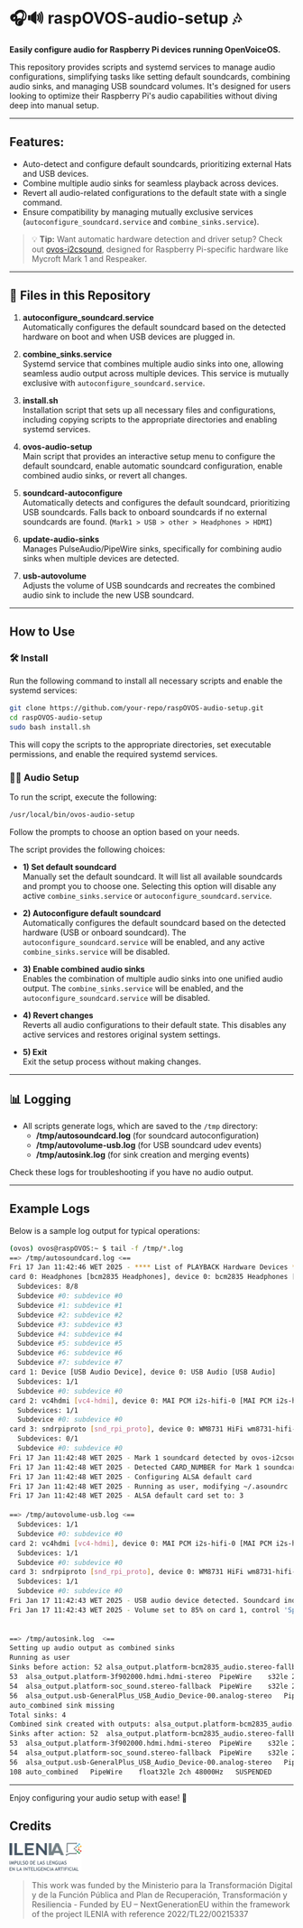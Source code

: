 # 🎧🔊 raspOVOS-audio-setup 🎶

**Easily configure audio for Raspberry Pi devices running OpenVoiceOS.**  

This repository provides scripts and systemd services to manage audio configurations, simplifying tasks like setting default soundcards, combining audio sinks, and managing USB soundcard volumes. It's designed for users looking to optimize their Raspberry Pi's audio capabilities without diving deep into manual setup.  

---

## Features:
- Auto-detect and configure default soundcards, prioritizing external Hats and USB devices.
- Combine multiple audio sinks for seamless playback across devices.
- Revert all audio-related configurations to the default state with a single command.
- Ensure compatibility by managing mutually exclusive services (`autoconfigure_soundcard.service` and `combine_sinks.service`).

> 💡 **Tip:** Want automatic hardware detection and driver setup? Check out [ovos-i2csound](https://github.com/OpenVoiceOS/ovos-i2csound), designed for Raspberry Pi-specific hardware like Mycroft Mark 1 and Respeaker.

---

## 📂 Files in this Repository

1. **autoconfigure_soundcard.service**  
   Automatically configures the default soundcard based on the detected hardware on boot and when USB devices are plugged in.  

2. **combine_sinks.service**  
   Systemd service that combines multiple audio sinks into one, allowing seamless audio output across multiple devices. This service is mutually exclusive with `autoconfigure_soundcard.service`. 

3. **install.sh**  
   Installation script that sets up all necessary files and configurations, including copying scripts to the appropriate directories and enabling systemd services. 

4. **ovos-audio-setup**  
   Main script that provides an interactive setup menu to configure the default soundcard, enable automatic soundcard configuration, enable combined audio sinks, or revert all changes.

5. **soundcard-autoconfigure**  
   Automatically detects and configures the default soundcard, prioritizing USB soundcards. Falls back to onboard soundcards if no external soundcards are found. (`Mark1 > USB > other > Headphones > HDMI`)

6. **update-audio-sinks**  
   Manages PulseAudio/PipeWire sinks, specifically for combining audio sinks when multiple devices are detected. 

7. **usb-autovolume**  
   Adjusts the volume of USB soundcards and recreates the combined audio sink to include the new USB soundcard.

---

## How to Use

### 🛠️ Install

Run the following command to install all necessary scripts and enable the systemd services:

```bash
git clone https://github.com/your-repo/raspOVOS-audio-setup.git
cd raspOVOS-audio-setup
sudo bash install.sh
```

This will copy the scripts to the appropriate directories, set executable permissions, and enable the required systemd services. 

### 🔧🎵 Audio Setup

To run the script, execute the following:

```bash
/usr/local/bin/ovos-audio-setup
```

Follow the prompts to choose an option based on your needs.  

The script provides the following choices:

- **1) Set default soundcard**  
   Manually set the default soundcard. It will list all available soundcards and prompt you to choose one. Selecting this option will disable any active `combine_sinks.service` or `autoconfigure_soundcard.service`.  

- **2) Autoconfigure default soundcard**  
   Automatically configures the default soundcard based on the detected hardware (USB or onboard soundcard). The `autoconfigure_soundcard.service` will be enabled, and any active `combine_sinks.service` will be disabled.  

- **3) Enable combined audio sinks**  
   Enables the combination of multiple audio sinks into one unified audio output. The `combine_sinks.service` will be enabled, and the `autoconfigure_soundcard.service` will be disabled.  

- **4) Revert changes**  
   Reverts all audio configurations to their default state. This disables any active services and restores original system settings.  

- **5) Exit**  
   Exit the setup process without making changes.  

---

## 📊 Logging

- All scripts generate logs, which are saved to the `/tmp` directory:
  - **/tmp/autosoundcard.log** (for soundcard autoconfiguration)
  - **/tmp/autovolume-usb.log** (for USB soundcard udev events)
  - **/tmp/autosink.log** (for sink creation and merging events)

Check these logs for troubleshooting if you have no audio output.  

---

## Example Logs

Below is a sample log output for typical operations:  

```bash
(ovos) ovos@raspOVOS:~ $ tail -f /tmp/*.log
==> /tmp/autosoundcard.log <==
Fri 17 Jan 11:42:46 WET 2025 - **** List of PLAYBACK Hardware Devices ****
card 0: Headphones [bcm2835 Headphones], device 0: bcm2835 Headphones [bcm2835 Headphones]
  Subdevices: 8/8
  Subdevice #0: subdevice #0
  Subdevice #1: subdevice #1
  Subdevice #2: subdevice #2
  Subdevice #3: subdevice #3
  Subdevice #4: subdevice #4
  Subdevice #5: subdevice #5
  Subdevice #6: subdevice #6
  Subdevice #7: subdevice #7
card 1: Device [USB Audio Device], device 0: USB Audio [USB Audio]
  Subdevices: 1/1
  Subdevice #0: subdevice #0
card 2: vc4hdmi [vc4-hdmi], device 0: MAI PCM i2s-hifi-0 [MAI PCM i2s-hifi-0]
  Subdevices: 1/1
  Subdevice #0: subdevice #0
card 3: sndrpiproto [snd_rpi_proto], device 0: WM8731 HiFi wm8731-hifi-0 [WM8731 HiFi wm8731-hifi-0]
  Subdevices: 0/1
  Subdevice #0: subdevice #0
Fri 17 Jan 11:42:48 WET 2025 - Mark 1 soundcard detected by ovos-i2csound.
Fri 17 Jan 11:42:48 WET 2025 - Detected CARD_NUMBER for Mark 1 soundcard: 3
Fri 17 Jan 11:42:48 WET 2025 - Configuring ALSA default card
Fri 17 Jan 11:42:48 WET 2025 - Running as user, modifying ~/.asoundrc
Fri 17 Jan 11:42:48 WET 2025 - ALSA default card set to: 3

==> /tmp/autovolume-usb.log <==
  Subdevices: 1/1
  Subdevice #0: subdevice #0
card 2: vc4hdmi [vc4-hdmi], device 0: MAI PCM i2s-hifi-0 [MAI PCM i2s-hifi-0]
  Subdevices: 1/1
  Subdevice #0: subdevice #0
card 3: sndrpiproto [snd_rpi_proto], device 0: WM8731 HiFi wm8731-hifi-0 [WM8731 HiFi wm8731-hifi-0]
  Subdevices: 1/1
  Subdevice #0: subdevice #0
Fri Jan 17 11:42:43 WET 2025 - USB audio device detected. Soundcard index: 1
Fri Jan 17 11:42:43 WET 2025 - Volume set to 85% on card 1, control 'Speaker'


==> /tmp/autosink.log  <==
Setting up audio output as combined sinks
Running as user
Sinks before action: 52	alsa_output.platform-bcm2835_audio.stereo-fallback	PipeWire	s16le 2ch 48000Hz	SUSPENDED
53	alsa_output.platform-3f902000.hdmi.hdmi-stereo	PipeWire	s32le 2ch 48000Hz	SUSPENDED
54	alsa_output.platform-soc_sound.stereo-fallback	PipeWire	s32le 2ch 48000Hz	RUNNING
56	alsa_output.usb-GeneralPlus_USB_Audio_Device-00.analog-stereo	PipeWire	s16le 2ch 48000Hz	SUSPENDED
auto_combined sink missing
Total sinks: 4
Combined sink created with outputs: alsa_output.platform-bcm2835_audio.stereo-fallback,alsa_output.platform-3f902000.hdmi.hdmi-stereo,alsa_output.platform-soc_sound.stereo-fallback,alsa_output.usb-GeneralPlus_USB_Audio_Device-00.analog-stereo (module ID: 536870916)
Sinks after action: 52	alsa_output.platform-bcm2835_audio.stereo-fallback	PipeWire	s16le 2ch 48000Hz	SUSPENDED
53	alsa_output.platform-3f902000.hdmi.hdmi-stereo	PipeWire	s32le 2ch 48000Hz	SUSPENDED
54	alsa_output.platform-soc_sound.stereo-fallback	PipeWire	s32le 2ch 48000Hz	RUNNING
56	alsa_output.usb-GeneralPlus_USB_Audio_Device-00.analog-stereo	PipeWire	s16le 2ch 48000Hz	SUSPENDED
108	auto_combined	PipeWire	float32le 2ch 48000Hz	SUSPENDED

```

---

Enjoy configuring your audio setup with ease! 🎉

## Credits

<img src="img.png" width="128"/>

> This work was funded by the Ministerio para la Transformación Digital y de la Función Pública and Plan de
> Recuperación, Transformación y Resiliencia - Funded by EU – NextGenerationEU within the framework of the project
> ILENIA
> with reference 2022/TL22/00215337
